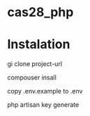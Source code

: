 # cas28_php

# Instalation

gi clone project-url

compouser insall

copy .env.example to .env 

php artisan key generate
